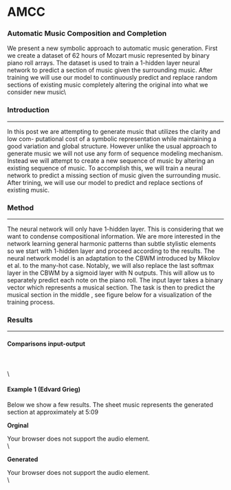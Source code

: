# AMCC

### Automatic Music Composition and Completion

We present a new symbolic approach to automatic music generation. First we create a dataset of 62 hours of Mozart music represented by binary piano roll arrays. The dataset is used to train a 1-hidden layer neural network to predict a section of music given the surrounding music. After training we will use our model to continuously predict and replace random sections of existing music completely altering the original into what we consider new music\


### Introduction

***

In this post we are attempting to generate music that utilizes the clarity and low com- putational cost of a symbolic representation while maintaining a good variation and global structure. However unlike the usual approach to generate music we will not use any form of sequence modeling mechanism. Instead we will attempt to create a new sequence of music by altering an existing sequence of music. To accomplish this, we will train a neural network to predict a missing section of music given the surrounding music. After trining, we will use our model to predict and replace sections of existing music.

### Method

***

The neural network will only have 1-hidden layer. This is considering that we want to condense compositional information. We are more interested in the network learning general harmonic patterns than subtle stylistic elements so we start with 1-hidden layer and proceed according to the results. The neural network model is an adaptation to the CBWM introduced by Mikolov et al. to the many-hot case. Notably, we will also replace the last softmax layer in the CBWM by a sigmoid layer with N outputs. This will allow us to separately predict each note on the piano roll. The input layer takes a binary vector which represents a musical section. The task is then to predict the musical section in the middle , see figure below for a visualization of the training process.



### Results

***

#### Comparisons input-output

\
\
\


#### Example 1 (Edvard Grieg)

Below we show a few results. The sheet music represents the generated section at approximately at 5:09



**Orginal**

Your browser does not support the audio element.\
\


**Generated**

Your browser does not support the audio element.\
\
